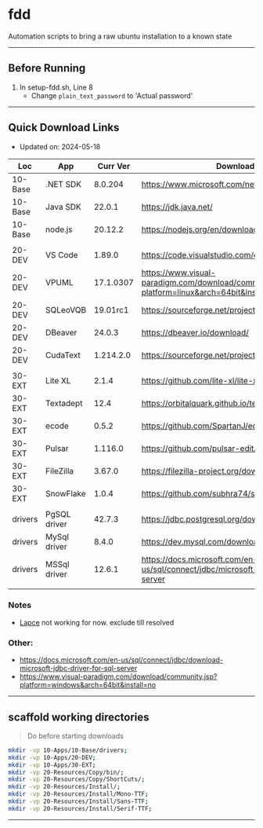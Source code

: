 # fdd
Automation scripts to bring a raw ubuntu installation to a known state

---

## Before Running

1. In setup-fdd.sh, Line 8
	- Change `plain_text_password` to 'Actual password'

---

## Quick Download Links
- Updated on: 2024-05-18

| Loc     | App          | Curr Ver  | Download URL                                                                                |   Size |
| ------- | ------------ | --------- | ------------------------------------------------------------------------------------------- | ------:|
| 10-Base | .NET SDK     | 8.0.204   | https://www.microsoft.com/net/download/linux                                                | 216 MB |
| 10-Base | Java SDK     | 22.0.1    | https://jdk.java.net/                                                                       | 193 MB |
| 10-Base | node.js      | 20.12.2   | https://nodejs.org/en/download/                                                             |  25 MB |
|         |              |           |                                                                                             |        |
| 20-DEV  | VS Code      | 1.89.0    | https://code.visualstudio.com/docs/?dv=linux64                                              | 137 MB |
| 20-DEV  | VPUML        | 17.1.0307 | https://www.visual-paradigm.com/download/community.jsp?platform=linux&arch=64bit&install=no | 766 MB |
| 20-DEV  | SQLeoVQB     | 19.01rc1  | https://sourceforge.net/projects/sqleo/files/SQLeoVQB/                                      |   3 MB |
| 20-DEV  | DBeaver      | 24.0.3    | https://dbeaver.io/download/                                                                |  86 MB |
| 20-DEV  | CudaText     | 1.214.2.0 | https://sourceforge.net/projects/cudatext/files/release/                                    |   7 MB |
|         |              |           |                                                                                             |        |
| 30-EXT  | Lite XL      | 2.1.4     | https://github.com/lite-xl/lite-xl/releases                                                 |   2 MB |
| 30-EXT  | Textadept    | 12.4      | https://orbitalquark.github.io/textadept/                                                   |   7 MB |
| 30-EXT  | ecode        | 0.5.2     | https://github.com/SpartanJ/ecode/releases                                                  |  22 MB |
| 30-EXT  | Pulsar       | 1.116.0   | https://github.com/pulsar-edit/pulsar/releases/                                             | 213 MB |
| 30-EXT  | FileZilla    | 3.67.0    | https://filezilla-project.org/download.php?show_all=1                                       |  15 MB |
| 30-EXT  | SnowFlake    | 1.0.4     | https://github.com/subhra74/snowflake/releases                                              |  39 MB |
|         |              |           |                                                                                             |        |
| drivers | PgSQL driver | 42.7.3    | https://jdbc.postgresql.org/download/                                                       |   1 MB |
| drivers | MySql driver | 8.4.0     | https://dev.mysql.com/downloads/connector/j/                                                |   4 MB |
| drivers | MSSql driver | 12.6.1    | https://docs.microsoft.com/en-us/sql/connect/jdbc/microsoft-jdbc-driver-for-sql-server      |   8 MB |
|         |              |           |                                                                                             |        |

### Notes
- [Lapce](https://github.com/lapce/lapce/releases) not working for now. exclude till resolved

### Other:
- https://docs.microsoft.com/en-us/sql/connect/jdbc/download-microsoft-jdbc-driver-for-sql-server
- https://www.visual-paradigm.com/download/community.jsp?platform=windows&arch=64bit&install=no
---

## scaffold working directories
> Do before starting downloads
```sh
mkdir -vp 10-Apps/10-Base/drivers;
mkdir -vp 10-Apps/20-DEV;
mkdir -vp 10-Apps/30-EXT;
mkdir -vp 20-Resources/Copy/bin/;
mkdir -vp 20-Resources/Copy/ShortCuts/;
mkdir -vp 20-Resources/Install/;
mkdir -vp 20-Resources/Install/Mono-TTF;
mkdir -vp 20-Resources/Install/Sans-TTF;
mkdir -vp 20-Resources/Install/Serif-TTF;
```
---
